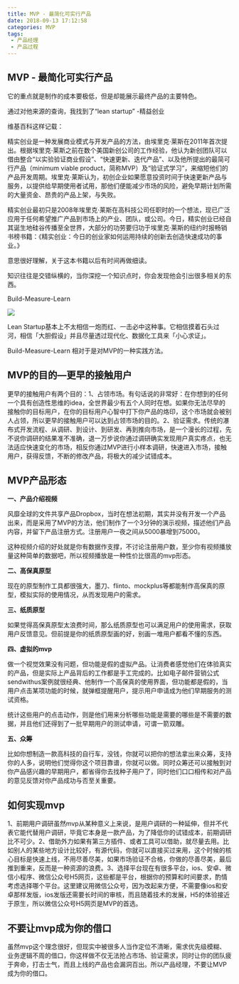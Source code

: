 ```yaml
---
title: MVP - 最简化可实行产品
date: 2018-09-13 17:12:58
categories: MVP
tags:
 - 产品经理
 - 产品过程
---
```


## MVP - 最简化可实行产品

它的重点就是制作的成本要极低，但是却能展示最终产品的主要特色。

通过对他来源的查询，我找到了“lean startup” -精益创业

维基百科这样记载：

精实创业是一种发展商业模式与开发产品的方法，由埃里克·莱斯在2011年首次提出。根据埃里克·莱斯之前在数个美国新创公司的工作经验，他认为新创团队可以借由整合“以实验验证商业假设”、“快速更新、迭代产品”、以及他所提出的最简可行产品（minimum viable product，简称MVP）及“验证式学习”，来缩短他们的产品开发周期。埃里克·莱斯认为，初创企业如果愿意投资时间于快速更新产品与服务，以提供给早期使用者试用，那他们便能减少市场的风险，避免早期计划所需的大量资金、昂贵的产品上架，与失败。

精实创业最初只是2008年埃里克·莱斯在高科技公司任职时的一个想法，现已广泛应用于任何希望推广产品到市场上的产业、团队，或公司。今日，精实创业已经自其诞生地硅谷传播至全世界，大部分的功劳要归功于埃里克·莱斯的纽约时报畅销书榜书籍：《精实创业：今日的创业家如何运用持续的创新去创造快速成功的事业。》

意思很好理解，关于这本书籍以后有时间再做细读。

知识往往是交错纵横的，当你深挖一个知识点时，你会发现他会引出很多相关的东西。

Build-Measure-Learn

![](bml.png)

Lean Startup基本上不太相信一炮而红、一击必中这种事。它相信摸着石头过河，相信「大胆假设」并且尽量透过现代化、数据化工具来「小心求证」。

Build-Measure-Learn 相对于是对MVP的一种实践方法。



## MVP的目的—更早的接触用户

更早的接触用户有两个目的：1、占领市场。有句话说的非常好：在你想到的任何一个具有创造性思维的idea，全世界最少有五个人同时在想。如果你无法尽早的接触你的目标用户，在你的目标用户心智中打下你产品的烙印，这个市场就会被别人占领，所以更早的接触用户可以达到占领市场的目的。2、验证需求。传统的瀑布式开发流程、从调研、到设计、到研发、再到推向市场，是一个漫长的过程，先不说你调研的结果准不准确，退一万步说你通过调研确实发现用户真实疼点，也无法适应快速变化的市场，相反你通过MVP进行小样本调研，快速进入市场，接触用户，获得反馈，不断的修改产品，将极大的减少试错成本。



## MVP产品形态

**一、产品介绍视频**

风靡全球的文件共享产品Dropbox，当时在想法初期，其实并没有开发一个产品出来，而是采用了MVP的方法，他们制作了一个3分钟的演示视频，描述他们产品内容，并留下产品注册方式。注册用户一夜之间从5000暴增到75000。

这种视频介绍的好处就是你有数据作支撑，不讨论注册用户数，至少你有视频播放量这种简单的数据吧，所以视频播放是一种性价比很高的mvp形态。

**二、高保真原型**

现在的原型制作工具都很强大，墨刀、flinto、mockplus等都能制作高保真的原型，模拟实际的使用情况，从而发现用户的需求。

**三、纸质原型**

如果觉得高保真原型太浪费时间，那么纸质原型也可以满足用户的使用需求，获取用户反馈意见。但前提是你的纸质原型画的好，别画一堆用户都看不懂的东西。

**四、虚拟的mvp**

做一个视觉效果没有问题，但功能是假的虚拟产品。让消费者感觉他们在体验真实的产品，但是实际上产品背后的工作都是手工完成的。比如电子邮件营销公式sendwithus案例就很经典、他制作一个高保真的使用界面，但功能都是假的，当用户点击某项功能的时候，就弹框提醒用户，提示用户申请成为他们早期服务的测试资格。

统计这些用户的点击动作，则是他们用来分析哪些功能是需要的哪些是不需要的数据，并且他们还得到了一批早期用户的测试申请，可谓一箭双雕。

**五、众筹**

比如你想制造一款高科技的自行车，没钱，你就可以把你的想法拿出来众筹，支持你的人多，说明他们觉得你这个项目靠谱，你就可以做。同时众筹还可以接触到对你产品感兴趣的早期用户，都省得你去找种子用户了，同时他们口口相传和对产品的意见反馈对你产品成功与否至关重要。



## 如何实现mvp

1、前期用户调研虽然mvp从某种意义上来说，是用户调研的一种延伸，但并不代表它能代替用户调研，毕竟它本身是一款产品，为了降低你的试错成本，前期调研比不可少。2、借助外力如果有第三方插件、或者工具可以借助，就尽量去用。比如别人的某些地方设计比较好，有源代码，你就可以直接买过来用，这个时候的核心目标是快速上线，不用尽善尽美，如果市场验证不合格，你做的尽善尽美，最后推到重来，反而是一种资源的浪费。3、选择平台现在有很多平台，ios、安卓、微信小程序、微信公众号H5网页，这些都是平台，根据你的预算和时间要求，酌情考虑选择哪个平台。这里建议用微信公众号，因为改起来方便，不需要像ios和安卓那样发版，ios发版还需要长时间的审核，而且随着技术的发展，H5的体验接近于原生，所以微信公众号H5网页是MVP的首选。

## 不要让mvp成为你的借口

虽然mvp这个理念很好，但现实中被很多人当作定位不清晰，需求优先级模糊、业务逻辑不周的借口，你这样做不仅无法抢占市场、验证需求，同时让你的团队疲于奔命，打击士气，而且上线的产品也会漏洞百出。所以产品经理，不要让MVP成为你的借口。